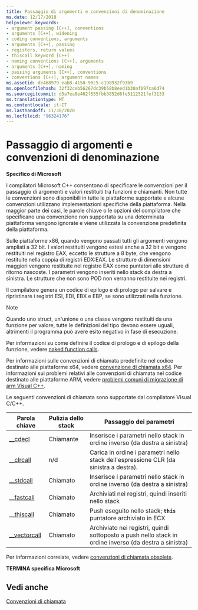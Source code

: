 ```yaml
---
title: Passaggio di argomenti e convenzioni di denominazione
ms.date: 12/17/2018
helpviewer_keywords:
- argument passing [C++], conventions
- arguments [C++], widening
- coding conventions, arguments
- arguments [C++], passing
- registers, return values
- thiscall keyword [C++]
- naming conventions [C++], arguments
- arguments [C++], naming
- passing arguments [C++], conventions
- conventions [C++], argument names
ms.assetid: de468979-eab8-4158-90c5-c198932f93b9
ms.openlocfilehash: 32f32ceb56267dc39b58b8eed1b30af697ca6d74
ms.sourcegitcommit: d5a7ea8e462f555fbb3852d6fe5112521fef3133
ms.translationtype: MT
ms.contentlocale: it-IT
ms.lasthandoff: 11/30/2020
ms.locfileid: "96324176"
---
```

# <a name="argument-passing-and-naming-conventions"></a>Passaggio di argomenti e convenzioni di denominazione

**Specifico di Microsoft**

I compilatori Microsoft C++ consentono di specificare le convenzioni per il passaggio di argomenti e valori restituiti tra funzioni e chiamanti. Non tutte le convenzioni sono disponibili in tutte le piattaforme supportate e alcune convenzioni utilizzano implementazioni specifiche della piattaforma. Nella maggior parte dei casi, le parole chiave o le opzioni del compilatore che specificano una convenzione non supportata su una determinata piattaforma vengono ignorate e viene utilizzata la convenzione predefinita della piattaforma.

Sulle piattaforme x86, quando vengono passati tutti gli argomenti vengono ampliati a 32 bit. I valori restituiti vengono estesi anche a 32 bit e vengono restituiti nel registro EAX, eccetto le strutture a 8 byte, che vengono restituite nella coppia di registri EDX:EAX. Le strutture di dimensioni maggiori vengono restituite nel registro EAX come puntatori alle strutture di ritorno nascoste. I parametri vengono inseriti nello stack da destra a sinistra. Le strutture che non sono POD non verranno restituite nei registri.

Il compilatore genera un codice di epilogo e di prologo per salvare e ripristinare i registri ESI, EDI, EBX e EBP, se sono utilizzati nella funzione.

> [!NOTE]
> Quando uno struct, un'unione o una classe vengono restituiti da una funzione per valore, tutte le definizioni del tipo devono essere uguali, altrimenti il programma può avere esito negativo in fase di esecuzione.

Per informazioni su come definire il codice di prologo e di epilogo della funzione, vedere [naked function calls](../cpp/naked-function-calls.md).

Per informazioni sulle convenzioni di chiamata predefinite nel codice destinato alle piattaforme x64, vedere [convenzione di chiamata x64](../build/x64-calling-convention.md). Per informazioni sui problemi relativi alle convenzioni di chiamata nel codice destinato alle piattaforme ARM, vedere [problemi comuni di migrazione di arm Visual C++](../build/common-visual-cpp-arm-migration-issues.md).

Le seguenti convenzioni di chiamata sono supportate dal compilatore Visual C/C++.

|Parola chiave|Pulizia dello stack|Passaggio dei parametri|
|-------------|-------------------|-----------------------|
|[__cdecl](../cpp/cdecl.md)|Chiamante|Inserisce i parametri nello stack in ordine inverso (da destra a sinistra)|
|[__clrcall](../cpp/clrcall.md)|n/d|Carica in ordine i parametri nello stack dell'espressione CLR (da sinistra a destra).|
|[__stdcall](../cpp/stdcall.md)|Chiamato|Inserisce i parametri nello stack in ordine inverso (da destra a sinistra)|
|[__fastcall](../cpp/fastcall.md)|Chiamato|Archiviati nei registri, quindi inseriti nello stack|
|[__thiscall](../cpp/thiscall.md)|Chiamato|Push eseguito nello stack; **`this`** puntatore archiviato in ECX|
|[__vectorcall](../cpp/vectorcall.md)|Chiamato|Archiviato nei registri, quindi sottoposto a push nello stack in ordine inverso (da destra a sinistra)|

Per informazioni correlate, vedere [convenzioni di chiamata obsolete](../cpp/obsolete-calling-conventions.md).

**TERMINA specifica Microsoft**

## <a name="see-also"></a>Vedi anche

[Convenzioni di chiamata](../cpp/calling-conventions.md)
